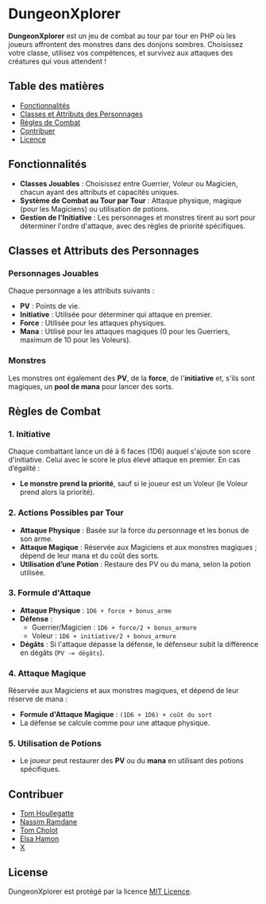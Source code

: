 # DungeonXplorer

**DungeonXplorer** est un jeu de combat au tour par tour en PHP où les joueurs affrontent des monstres dans des donjons sombres. Choisissez votre classe, utilisez vos compétences, et survivez aux attaques des créatures qui vous attendent !

## Table des matières

- [Fonctionnalités](#fonctionnalités)
- [Classes et Attributs des Personnages](#classes-et-attributs-des-personnages)
- [Règles de Combat](#règles-de-combat)
- [Contribuer](#contribuer)
- [Licence](#licence)

## Fonctionnalités

- **Classes Jouables** : Choisissez entre Guerrier, Voleur ou Magicien, chacun ayant des attributs et capacités uniques.
- **Système de Combat au Tour par Tour** : Attaque physique, magique (pour les Magiciens) ou utilisation de potions.
- **Gestion de l'Initiative** : Les personnages et monstres tirent au sort pour déterminer l'ordre d'attaque, avec des règles de priorité spécifiques.

## Classes et Attributs des Personnages

### Personnages Jouables
Chaque personnage a les attributs suivants :
- **PV** : Points de vie.
- **Initiative** : Utilisée pour déterminer qui attaque en premier.
- **Force** : Utilisée pour les attaques physiques.
- **Mana** : Utilisé pour les attaques magiques (0 pour les Guerriers, maximum de 10 pour les Voleurs).

### Monstres
Les monstres ont également des **PV**, de la **force**, de l'**initiative** et, s'ils sont magiques, un **pool de mana** pour lancer des sorts.

## Règles de Combat

### 1. Initiative
Chaque combattant lance un dé à 6 faces (1D6) auquel s'ajoute son score d'initiative. Celui avec le score le plus élevé attaque en premier. En cas d’égalité :
- **Le monstre prend la priorité**, sauf si le joueur est un Voleur (le Voleur prend alors la priorité).

### 2. Actions Possibles par Tour
- **Attaque Physique** : Basée sur la force du personnage et les bonus de son arme.
- **Attaque Magique** : Réservée aux Magiciens et aux monstres magiques ; dépend de leur mana et du coût des sorts.
- **Utilisation d’une Potion** : Restaure des PV ou du mana, selon la potion utilisée.

### 3. Formule d'Attaque
- **Attaque Physique** : `1D6 + force + bonus_arme`
- **Défense** : 
  - Guerrier/Magicien : `1D6 + force/2 + bonus_armure`
  - Voleur : `1D6 + initiative/2 + bonus_armure`
- **Dégâts** : Si l'attaque dépasse la défense, le défenseur subit la différence en dégâts (`PV -= dégâts`).

### 4. Attaque Magique
Réservée aux Magiciens et aux monstres magiques, et dépend de leur réserve de mana :
- **Formule d'Attaque Magique** : `(1D6 + 1D6) + coût du sort`
- La défense se calcule comme pour une attaque physique.

### 5. Utilisation de Potions
- Le joueur peut restaurer des **PV** ou du **mana** en utilisant des potions spécifiques.
  
## Contribuer

* [Tom Houllegatte](https://github.com/xTOUKAM)
* [Nassim Ramdane](https://github.com/NassimSkoto)
* [Tom Cholot](https://github.com/15cf0408)
* [Elsa Hamon](https://github.com/AstatePNG)
* [X](X)

## License

DungeonXplorer est protégé par la licence [MIT Licence](./LICENCE).
